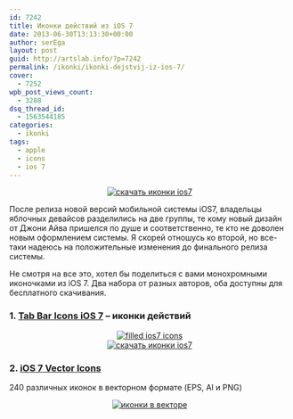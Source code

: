 ```yaml
---
id: 7242
title: Иконки действий из iOS 7
date: 2013-06-30T13:13:30+00:00
author: serEga
layout: post
guid: http://artslab.info/?p=7242
permalink: /ikonki/ikonki-dejstvij-iz-ios-7/
cover:
  - 7252
wpb_post_views_count:
  - 3288
dsq_thread_id:
  - 1563544185
categories:
  - ikonki
tags:
  - apple
  - icons
  - ios 7
---
```

<center>
  <a href="{{site.img_cdn}}/ios7_transparent_icons.jpg"><img src="{{site.img_cdn}}/ios7_transparent_icons-300x159.jpg" alt="скачать иконки ios7" class="aligncenter size-medium wp-image-7243" srcset="{{site.img_cdn}}/ios7_transparent_icons-300x159.jpg 300w, {{site.img_cdn}}/ios7_transparent_icons.jpg 640w" sizes="(max-width: 300px) 100vw, 300px" /></a>
</center>

После релиза новой версий мобильной системы iOS7, владельцы яблочных девайсов разделились на две группы, те кому новый дизайн от Джони Айва пришелся по душе и соответственно, те кто не доволен новым оформлением системы. Я скорей отношусь ко второй, но все-таки надеюсь на положительные изменения до финального релиза системы.

Не смотря на все это, хотел бы поделиться с вами монохромными иконочками из iOS 7. Два набора от разных авторов, оба доступны для бесплатного скачивания.

<!--more-->

### 1. <a href="http://www.pixeden.com/media-icons/tab-bar-icons-ios-7" target="_blank">Tab Bar Icons iOS 7</a> &#8211; иконки действий

<center>
  <a href="{{site.img_cdn}}/fill_icons_ios7.jpg"><img src="{{site.img_cdn}}/fill_icons_ios7-300x159.jpg" alt="filled ios7 icons" class="aligncenter size-medium wp-image-7245" srcset="{{site.img_cdn}}/fill_icons_ios7-300x159.jpg 300w, {{site.img_cdn}}/fill_icons_ios7.jpg 640w" sizes="(max-width: 300px) 100vw, 300px" /></a>
</center>





<center>
  <a href="{{site.img_cdn}}/ios7_transparent_icons.jpg"><img src="{{site.img_cdn}}/ios7_transparent_icons-300x159.jpg" alt="скачать иконки ios7" class="aligncenter size-medium wp-image-7243" srcset="{{site.img_cdn}}/ios7_transparent_icons-300x159.jpg 300w, {{site.img_cdn}}/ios7_transparent_icons.jpg 640w" sizes="(max-width: 300px) 100vw, 300px" /></a>
</center>

### 2. <a href="http://icons8.com/free-ios-7-icons-in-vector/" target="_blank">iOS 7 Vector Icons</a>

240 различных иконок в векторном формате (EPS, AI и PNG)

<center>
  <a href="{{site.img_cdn}}/240_ios7_ikonok.jpg"><img src="{{site.img_cdn}}/240_ios7_ikonok-300x270.jpg" alt="иконки в векторе" class="aligncenter size-medium wp-image-7244" srcset="{{site.img_cdn}}/240_ios7_ikonok-300x270.jpg 300w, {{site.img_cdn}}/240_ios7_ikonok.jpg 711w" sizes="(max-width: 300px) 100vw, 300px" /></a>
</center>